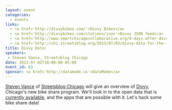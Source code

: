 ```yaml
---
layout: event
categories: 
  - events
links:
  - <a href='http://divvybikes.com/'>Divvy Bikes</a>
  - <a href='http://divvybikes.com/stations/json'>Divvy JSON feed</a>
  - <a href='http://www.smartchicagocollaborative.org/4-days-after-divvy-launch-an-app-prototype-and-an-api-presented-at-opengov-hack-night/'>4 days after Divvy launch, an app prototype and an API presented at OpenGov Hack Night - Smart Chicago</a>
  - <a href='http://chi.streetsblog.org/2013/07/03/divvy-data-for-the-first-weekend/#more-84745'>Divvy Data From the First Weekend and Beyond - Streetsblog Chicago</a>
title: Divvy Data!
speakers: 
 - Steven Vance, Streetsblog Chicago
date: 2013-07-02T18:00:00-05:00
event_id: 63
sponsor: <a href='http://datamade.us'>DataMade</a>
---
```


<p><a href='https://twitter.com/stevevance'>Steven Vance</a> of <a href='http://chi.streetsblog.org/'>Streetsblog Chicago</a> will give an overview of <a href='http://divvybikes.com/'>Divvy</a>, Chicago's new bike share program. We'll look in to the open data that is <a href='http://divvybikes.com/stations/json'>currently available</a>, and the apps that are possible with it. Let's hack some bike share data!</p>
